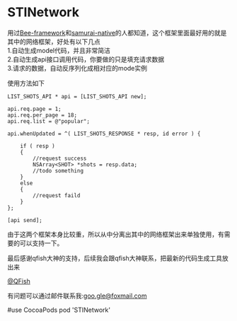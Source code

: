 # STINetwork
用过<a href="https://github.com/gavinkwoe/BeeFramework">Bee-framework</a>和<a href="https://github.com/hackers-painters/samurai-native">samurai-native</a>的人都知道，这个框架里面最好用的就是其中的网络框架，好处有以下几点</br>
1.自动生成model代码，并且非常简洁</br>
2.自动生成api接口调用代码，你要做的只是填充请求数据</br>
3.请求的数据，自动反序列化成相对应的mode实例</br>

使用方法如下

    LIST_SHOTS_API * api = [LIST_SHOTS_API new];
    
    api.req.page = 1;
    api.req.per_page = 18;
    api.req.list = @"popular";
    
    api.whenUpdated = ^( LIST_SHOTS_RESPONSE * resp, id error ) {
        
        if ( resp )
        {
            //request success
            NSArray<SHOT> *shots = resp.data;
            //todo something
        }
        else
        {
            //request faild
        }
    };
    
    [api send];

由于这两个框架本身比较重，所以从中分离出其中的网络框架出来单独使用，有需要的可以支持一下。

最后感谢qfish大神的支持，后续我会跟qfish大神联系，把最新的代码生成工具放出来

<a href="https://github.com/qfish">@QFish</a>

有问题可以通过邮件联系我:goo.gle@foxmail.com

#use CocoaPods
    pod 'STINetwork'
